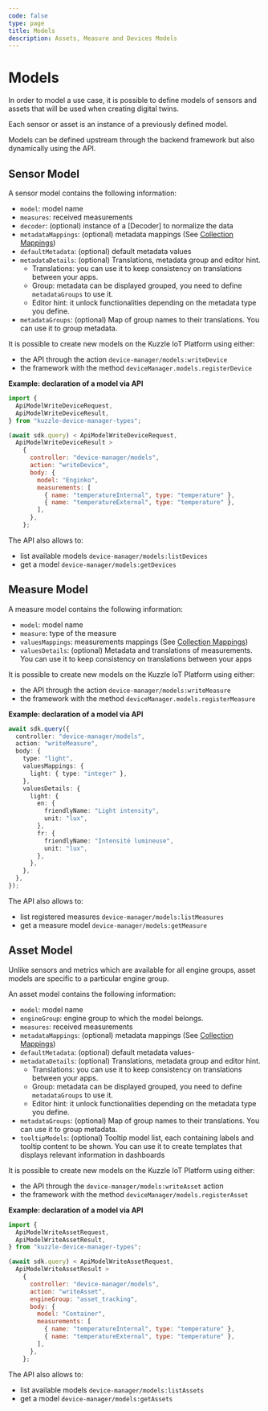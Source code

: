```yaml
---
code: false
type: page
title: Models
description: Assets, Measure and Devices Models
---
```


# Models

In order to model a use case, it is possible to define models of sensors and assets that will be used when creating digital twins.

Each sensor or asset is an instance of a previously defined model.

Models can be defined upstream through the backend framework but also dynamically using the API.

## Sensor Model

A sensor model contains the following information:

- `model`: model name
- `measures`: received measurements
- `decoder`: (optional) instance of a [Decoder] to normalize the data
- `metadataMappings`: (optional) metadata mappings (See [Collection Mappings](https://docs.kuzzle.io/core/2/guides/main-concepts/data-storage/#collection-mappings))
- `defaultMetadata`: (optional) default metadata values
- `metadataDetails`: (optional) Translations, metadata group and editor hint.
  - Translations: you can use it to keep consistency on translations between your apps.
  - Group: metadata can be displayed grouped, you need to define `metadataGroups` to use it.
  - Editor hint: it unlock functionalities depending on the metadata type you define.
- `metadataGroups`: (optional) Map of group names to their translations. You can use it to group metadata.

It is possible to create new models on the Kuzzle IoT Platform using either:

- the API through the action `device-manager/models:writeDevice`
- the framework with the method `deviceManager.models.registerDevice`

**Example: declaration of a model via API**

```js
import {
  ApiModelWriteDeviceRequest,
  ApiModelWriteDeviceResult,
} from "kuzzle-device-manager-types";

(await sdk.query) < ApiModelWriteDeviceRequest,
  ApiModelWriteDeviceResult >
    {
      controller: "device-manager/models",
      action: "writeDevice",
      body: {
        model: "Enginko",
        measurements: [
          { name: "temperatureInternal", type: "temperature" },
          { name: "temperatureExternal", type: "temperature" },
        ],
      },
    };
```

The API also allows to:

- list available models `device-manager/models:listDevices`
- get a model `device-manager/models:getDevices`

## Measure Model

A measure model contains the following information:

- `model`: model name
- `measure`: type of the measure
- `valuesMappings`: measurements mappings (See [Collection Mappings](https://docs.kuzzle.io/core/2/guides/main-concepts/data-storage/#collection-mappings))
- `valuesDetails`: (optional) Metadata and translations of measurements. You can use it to keep consistency on translations between your apps

It is possible to create new models on the Kuzzle IoT Platform using either:

- the API through the action `device-manager/models:writeMeasure`
- the framework with the method `deviceManager.models.registerMeasure`

**Example: declaration of a model via API**

```typescript
await sdk.query({
  controller: "device-manager/models",
  action: "writeMeasure",
  body: {
    type: "light",
    valuesMappings: {
      light: { type: "integer" },
    },
    valuesDetails: {
      light: {
        en: {
          friendlyName: "Light intensity",
          unit: "lux",
        },
        fr: {
          friendlyName: "Intensité lumineuse",
          unit: "lux",
        },
      },
    },
  },
});
```

The API also allows to:

- list registered measures `device-manager/models:listMeasures`
- get a measure model `device-manager/models:getMeasure`

## Asset Model

Unlike sensors and metrics which are available for all engine groups, asset models are specific to a particular engine group.

An asset model contains the following information:

- `model`: model name
- `engineGroup`: engine group to which the model belongs.
- `measures`: received measurements
- `metadataMappings`: (optional) metadata mappings (See [Collection Mappings](https://docs.kuzzle.io/core/2/guides/main-concepts/data-storage/#collection-mappings))
- `defaultMetadata`: (optional) default metadata values-
- `metadataDetails`: (optional) Translations, metadata group and editor hint.
  - Translations: you can use it to keep consistency on translations between your apps.
  - Group: metadata can be displayed grouped, you need to define `metadataGroups` to use it.
  - Editor hint: it unlock functionalities depending on the metadata type you define.
- `metadataGroups`: (optional) Map of group names to their translations. You can use it to group metadata.
- `tooltipModels`: (optional) Tooltip model list, each containing labels and tooltip content to be shown. You can use it to create templates that displays relevant information in dashboards

It is possible to create new models on the Kuzzle IoT Platform using either:

- the API through the `device-manager/models:writeAsset` action
- the framework with the method `deviceManager/models.registerAsset`

**Example: declaration of a model via API**

```js
import {
  ApiModelWriteAssetRequest,
  ApiModelWriteAssetResult,
} from "kuzzle-device-manager-types";

(await sdk.query) < ApiModelWriteAssetRequest,
  ApiModelWriteAssetResult >
    {
      controller: "device-manager/models",
      action: "writeAsset",
      engineGroup: "asset_tracking",
      body: {
        model: "Container",
        measurements: [
          { name: "temperatureInternal", type: "temperature" },
          { name: "temperatureExternal", type: "temperature" },
        ],
      },
    };
```

The API also allows to:

- list available models `device-manager/models:listAssets`
- get a model `device-manager/models:getAssets`
